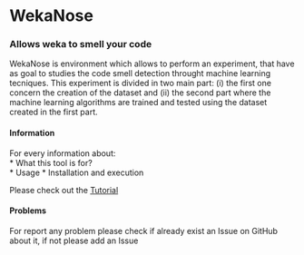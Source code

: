 # WekaNose #
### Allows weka to smell your code  ###

WekaNose is environment which allows to perform an experiment, that have as
goal to studies the code smell detection throught machine learning tecniques.
This experiment is divided in two main part: (i) the first one concern the
creation of the dataset and (ii) the second part where the machine learning
algorithms are trained and tested using the dataset created in the first part.

#### Information ####
For every information about:      
	* What this tool is for?    
	* Usage
	* Installation and execution

Please check out the [Tutorial](https://github.com/UmbertoAzadi/WekaNose/blob/master/docs/WekaNoseTutorial.pdf)

#### Problems ####
For report any problem please check if already exist an Issue on GitHub about it, if not please add an Issue 


